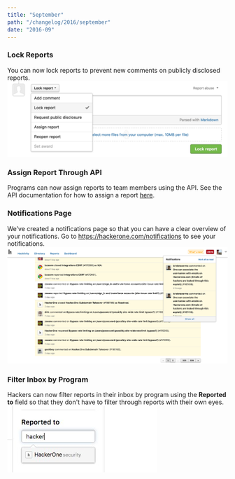 ```yaml
---
title: "September"
path: "/changelog/2016/september"
date: "2016-09"
---
```


### Lock Reports
You can now lock reports to prevent new comments on publicly disclosed reports.
![sep_2016_lock_report](./images/sep_2016_lock_report.png)

### Assign Report Through API
Programs can now assign reports to team members using the API. See the API documentation for how to assign a report [here](https://api.hackerone.com/docs/v1#/reports/assignee).

### Notifications Page
We’ve created a notifications page so that you can have a clear overview of your notifications. Go to https://hackerone.com/notifications to see your notifications.
![sep_2016_notifications_page](./images/sep_2016_notifications_page.png)

### Filter Inbox by Program
Hackers can now filter reports in their inbox by program using the <b>Reported to</b> field so that they don't have to filter through reports with their own eyes.
![sep_2016_filter_inbox](./images/sep_2016_filter_inbox.jpg)
